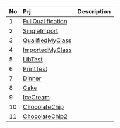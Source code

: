 | No  | Prj                               | Description                              |
| :---| :-------------------------------- | :--------------------------------------- |
| 1   | [FullQualification][01]           |                                          |
| 2   | [SingleImport][02]                |                                          |
| 3   | [QualifiedMyClass][03]            |                                          |
| 4   | [ImportedMyClass][04]             |                                          |
| 5   | [LibTest][05]                     |                                          |
| 6   | [PrintTest][06]                   |                                          |
| 7   | [Dinner][07]                      |                                          |
| 8   | [Cake][08]                        |                                          |
| 9   | [IceCream][09]                    |                                          |
| 10  | [ChocolateChip][10]               |                                          |
| 11  | [ChocolateChip2][11]              |                                          |


[01]: ./FullQualification/
[02]: ./SingleImport/
[03]: ./QualifiedMyClass/
[04]: ./ImportedMyClass/
[05]: ./LibTest/
[06]: ./PrintTest/
[07]: ./Dinner/
[08]: ./Cake/
[09]: ./IceCream/
[10]: ./ChocolateChip/
[11]: ./ChocolateChip2/
